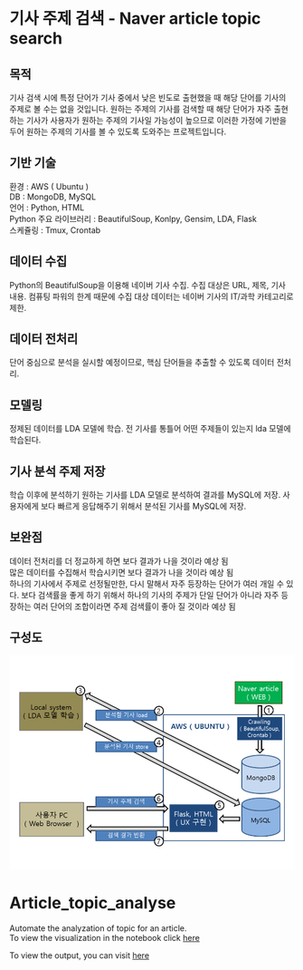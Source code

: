 # 기사 주제 검색 - Naver article topic search 

## 목적
기사 검색 시에 특정 단어가 기사 중에서 낮은 빈도로 출현했을 때 해당 단어를 기사의 주제로 볼 수는 없을 것입니다. 원하는 주제의 기사를 검색할 때 해당 단어가 자주 출현하는 기사가 사용자가 원하는 주제의 기사일 가능성이 높으므로 이러한 가정에 기반을 두어 원하는 주제의 기사를 볼 수 있도록 도와주는 프로젝트입니다.

## 기반 기술
환경 : AWS ( Ubuntu ) <br>
DB : MongoDB, MySQL <br>
언어 : Python, HTML <br>
Python 주요 라이브러리 : BeautifulSoup, Konlpy, Gensim, LDA, Flask <br>
스케쥴링 : Tmux, Crontab <br>

## 데이터 수집
Python의 BeautifulSoup을 이용해 네이버 기사 수집. 수집 대상은 URL, 제목, 기사 내용. 컴퓨팅 파워의 한계 때문에 수집 대상 데이터는 네이버 기사의 IT/과학 카테고리로 제한.

## 데이터 전처리
단어 중심으로 분석을 실시할 예정이므로, 핵심 단어들을 추출할 수 있도록 데이터 전처리.

## 모델링
정제된 데이터를 LDA 모델에 학습. 전 기사를 통틀어 어떤 주제들이 있는지 lda 모델에 학습된다.

## 기사 분석 주제 저장
학습 이후에 분석하기 원하는 기사를 LDA 모델로 분석하여 결과를 MySQL에 저장. 사용자에게 보다 빠르게 응답해주기 위해서 분석된 기사를 MySQL에 저장.

## 보완점
데이터 전처리를 더 정교하게 하면 보다 결과가 나을 것이라 예상 됨<br>
많은 데이터를 수집해서 학습시키면 보다 결과가 나을 것이라 예상 됨<br>
하나의 기사에서 주제로 선정될만한, 다시 말해서 자주 등장하는 단어가 여러 개일 수 있다. 보다 검색률을 좋게 하기 위해서 하나의 기사의 주제가 단일 단어가 아니라 자주 등장하는 여러 단어의 조합이라면 주제 검색률이 좋아 질 것이라 예상 됨<br>

## 구성도
![기사분석구성도](article_analysis_diagram.png)


# Article_topic_analyse
  Automate the analyzation of topic for an article. <br>
  To view the visualization in the notebook click [here](http://nbviewer.jupyter.org/github/migk153/article_topic_analyse/blob/master/Korean_nlp_article_topic.ipynb#topic=33&lambda=1&term=)

  To view the output, you can visit [here](http://13.58.153.20:5001/ta)
